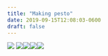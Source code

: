 ```yaml
---
title: "Making pesto"
date: 2019-09-15T12:08:03-0600
draft: false
---
```


[![](/images/2019/1fe1963706.jpg)](http://ianwhitney.micro.blog/uploads/2019/1fe1963706.jpg)
[![](/images/2019/5b49511555.jpg)](http://ianwhitney.micro.blog/uploads/2019/5b49511555.jpg)[![](uploads/2019/e5121700d2.jpg)](http://ianwhitney.micro.blog/uploads/2019/e5121700d2.jpg)[![](uploads/2019/e3f3b1fc22.jpg)](http://ianwhitney.micro.blog/uploads/2019/e3f3b1fc22.jpg)[![](uploads/2019/be13e5e9d0.jpg)](http://ianwhitney.micro.blog/uploads/2019/be13e5e9d0.jpg)
